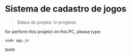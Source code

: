 # Sistema de cadastro de jogos

>Status do projeto: In progress

for perform this projetct on this PC, please type:

```
node app.js

```
teste